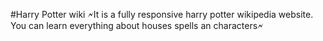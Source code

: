 #Harry Potter wiki
🗲It is a fully responsive harry potter wikipedia website. You can learn everything about houses spells an characters🗲
